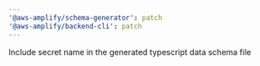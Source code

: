 ```yaml
---
'@aws-amplify/schema-generator': patch
'@aws-amplify/backend-cli': patch
---
```


Include secret name in the generated typescript data schema file
